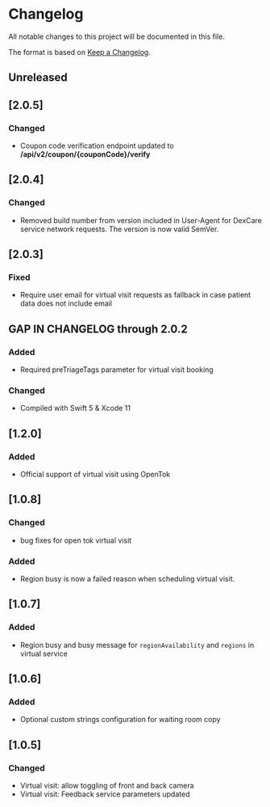 # Changelog
All notable changes to this project will be documented in this file.

The format is based on [Keep a Changelog](https://keepachangelog.com/en/1.0.0/).

## Unreleased

## [2.0.5]
### Changed
- Coupon code verification endpoint updated to **/api/v2/coupon/{couponCode}/verify**

## [2.0.4]
### Changed
- Removed build number from version included in User-Agent for DexCare service network requests. The version is now valid SemVer.

## [2.0.3]
### Fixed
- Require user email for virtual visit requests as fallback in case patient data does not include email

## GAP IN CHANGELOG through 2.0.2
### Added
- Required preTriageTags parameter for virtual visit booking

### Changed
- Compiled with Swift 5 & Xcode 11

## [1.2.0]
### Added
- Official support of virtual visit using OpenTok

## [1.0.8]
### Changed
- bug fixes for open tok virtual visit

### Added
- Region busy is now a failed reason when scheduling virtual visit.

## [1.0.7]
### Added
- Region busy and busy message for `regionAvailability` and `regions` in virtual service

## [1.0.6]
### Added
- Optional custom strings configuration for waiting room copy

## [1.0.5]
### Changed
- Virtual visit: allow toggling of front and back camera
- Virtual visit: Feedback service parameters updated
